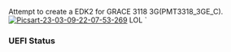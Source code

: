 
Attempt to create a EDK2 for GRACE 3118 3G(PMT3318_3GE_C).         <a href="https://imgbb.com/"><img src="https://i.ibb.co/mJj8qHz/Picsart-23-03-09-22-07-53-269.jpg" alt="Picsart-23-03-09-22-07-53-269" border="0" /></a> LOL
`

### UEFI Status
